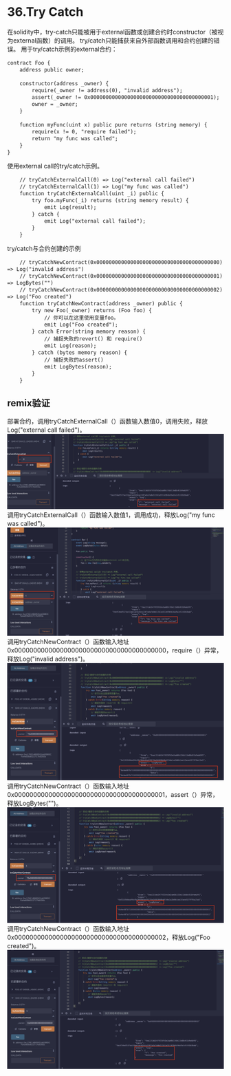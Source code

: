# 36.Try Catch
在solidity中，try-catch只能被用于external函数或创建合约时constructor（被视为external函数）的调用。
try/catch只能捕获来自外部函数调用和合约创建的错误。
用于try/catch示例的external合约：
```solidity
contract Foo {
    address public owner;

    constructor(address _owner) {
        require(_owner != address(0), "invalid address");
        assert(_owner != 0x0000000000000000000000000000000000000001);
        owner = _owner;
    }

    function myFunc(uint x) public pure returns (string memory) {
        require(x != 0, "require failed");
        return "my func was called";
    }
}
```
使用external call的try/catch示例。
```solidity
    // tryCatchExternalCall(0) => Log("external call failed")
    // tryCatchExternalCall(1) => Log("my func was called")
    function tryCatchExternalCall(uint _i) public {
        try foo.myFunc(_i) returns (string memory result) {
            emit Log(result);
        } catch {
            emit Log("external call failed");
        }
    }
```
try/catch与合约创建的示例
```solidity
    // tryCatchNewContract(0x0000000000000000000000000000000000000000) => Log("invalid address")
    // tryCatchNewContract(0x0000000000000000000000000000000000000001) => LogBytes("")
    // tryCatchNewContract(0x0000000000000000000000000000000000000002) => Log("Foo created")
    function tryCatchNewContract(address _owner) public {
        try new Foo(_owner) returns (Foo foo) {
            // 你可以在这里使用变量foo。
            emit Log("Foo created");
        } catch Error(string memory reason) {
            // 捕捉失败的revert() 和 require()
            emit Log(reason);
        } catch (bytes memory reason) {
            // 捕捉失败的assert()
            emit LogBytes(reason);
        }
    }
```
## remix验证
部署合约，调用tryCatchExternalCall（）函数输入数值0，调用失败，释放Log("external call failed")。
![36-1.png](./img/36-1.png)
调用tryCatchExternalCall（）函数输入数值1，调用成功，释放Log("my func was called")。
![36-2.png](./img/36-2.png)
调用tryCatchNewContract（）函数输入地址0x0000000000000000000000000000000000000000，require（）异常，释放Log("invalid address")。
![36-3.png](./img/36-3.png)
调用tryCatchNewContract（）函数输入地址0x0000000000000000000000000000000000000001，assert（）异常，释放LogBytes("")。
![36-4.png](./img/36-4.png)
调用tryCatchNewContract（）函数输入地址0x0000000000000000000000000000000000000002，释放Log("Foo created")。
![36-5.png](./img/36-5.png)

